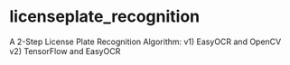 # licenseplate_recognition
A 2-Step License Plate Recognition Algorithm:
v1) EasyOCR and OpenCV
v2) TensorFlow and EasyOCR 
